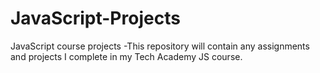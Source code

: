 # JavaScript-Projects
JavaScript course projects
-This repository will contain any assignments and projects I complete in my Tech Academy JS course.
